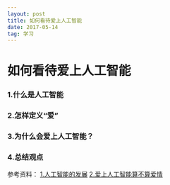 ```yaml
---
layout: post
title: 如何看待爱上人工智能
date: 2017-05-14 
tag: 学习
---
```

# 如何看待爱上人工智能



### 1.什么是人工智能

### 2.怎样定义“爱”

### 3.为什么会爱上人工智能？

### 4.总结观点

参考资料：
[1.人工智能的发展](https://zhuanlan.zhihu.com/p/19950456)
[2.爱上人工智能算不算爱情](http://www.iqiyi.com/v_19rrlu649g.html)

